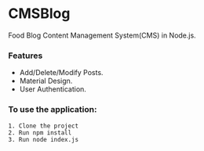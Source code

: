 # CMSBlog
Food Blog Content Management System(CMS) in Node.js.

### Features
* Add/Delete/Modify Posts.
* Material Design.
* User Authentication.


### To use the application:
``` 
1. Clone the project
2. Run npm install 
3. Run node index.js
```
